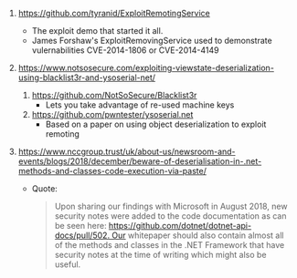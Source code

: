 1. https://github.com/tyranid/ExploitRemotingService
    - The exploit demo that started it all.
    - James Forshaw's ExploitRemovingService used to demonstrate vulernabilities CVE-2014-1806 or CVE-2014-4149

2. https://www.notsosecure.com/exploiting-viewstate-deserialization-using-blacklist3r-and-ysoserial-net/
    1. https://github.com/NotSoSecure/Blacklist3r
        - Lets you take advantage of re-used machine keys
    2. https://github.com/pwntester/ysoserial.net
        - Based on a paper on using object deserialization to exploit remoting

3. https://www.nccgroup.trust/uk/about-us/newsroom-and-events/blogs/2018/december/beware-of-deserialisation-in-.net-methods-and-classes-code-execution-via-paste/

    - Quote:
      > Upon sharing our findings with Microsoft in August 2018, new security notes were added to the code documentation as can be seen here: https://github.com/dotnet/dotnet-api-docs/pull/502. Our whitepaper should also contain almost all of the methods and classes in the .NET Framework that have security notes at the time of writing which might also be useful.
